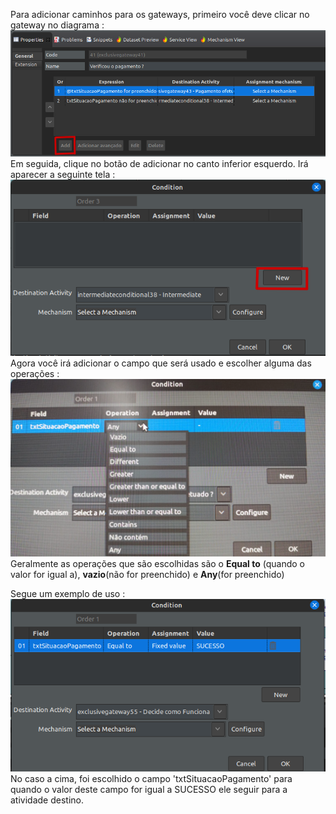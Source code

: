 Para adicionar caminhos para os gateways, primeiro você deve clicar no gateway no diagrama : 
![img](../imgs/1.png)
Em seguida, clique no botão de adicionar no canto inferior esquerdo. Irá aparecer a seguinte tela :
![img](../imgs/2.png)
Agora você irá adicionar o campo que será usado e escolher alguma das operações : 
![img](../imgs/4.png)
Geralmente as operações que são escolhidas são o **Equal to** (quando o valor for igual a), **vazio**(não for preenchido) e **Any**(for preenchido)

Segue um exemplo de uso :
![img](../imgs/5.png)
No caso a cima, foi escolhido o campo 'txtSituacaoPagamento' para quando o valor deste campo for igual a SUCESSO ele seguir para a atividade destino.